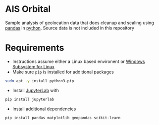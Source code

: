 # AIS Orbital

Sample analysis of geolocation data that does cleanup and scaling using [pandas](https://pandas.pydata.org/) in [python](https://www.python.org/). Source data is not included in this repository

# Requirements

* Instructions assume either a Linux based environent or [Windows Subsystem for Linux](https://learn.microsoft.com/en-us/windows/wsl/about)
* Make sure `pip` is installed for additional packages
```bash
sudo apt -y install python3-pip
```
* Install [JupyterLab](https://jupyter.org/) with
```bash
pip install jupyterlab
```
* Install additional dependencies
```bash
pip install pandas matplotlib geopandas scikit-learn
```
